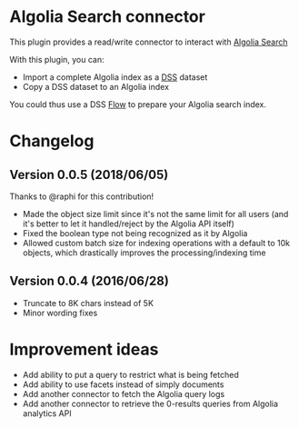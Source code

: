# Algolia Search connector

This plugin provides a read/write connector to interact with [Algolia Search](https://www.algolia.com)

With this plugin, you can:

* Import a complete Algolia index as a [DSS](https://www.dataiku.com/dss) dataset
* Copy a DSS dataset to an Algolia index

You could thus use a DSS [Flow](http://doc.dataiku.com/dss/latest/flow/index.html) to prepare your 
Algolia search index.

# Changelog

## Version 0.0.5 (2018/06/05)

Thanks to @raphi for this contribution!

* Made the object size limit since it's not the same limit for all users (and it's better to let it handled/reject by the Algolia API itself)
* Fixed the boolean type not being recognized as it by Algolia
* Allowed custom batch size for indexing operations with a default to 10k objects, which drastically improves the processing/indexing time

## Version 0.0.4 (2016/06/28)

* Truncate to 8K chars instead of 5K
* Minor wording fixes

# Improvement ideas

* Add ability to put a query to restrict what is being fetched
* Add ability to use facets instead of simply documents
* Add another connector to fetch the Algolia query logs
* Add another connector to retrieve the 0-results queries from Algolia analytics API
